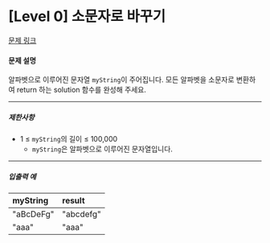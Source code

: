 # [Level 0] 소문자로 바꾸기

[문제 링크](https://school.programmers.co.kr/learn/courses/30/lessons/181876)

#### 문제 설명

알파벳으로 이루어진 문자열 ```myString```이 주어집니다. 모든 알파벳을 소문자로 변환하여 return 하는 solution 함수를 완성해 주세요.

---

##### 제한사항

- 1 ≤ ```myString```의 길이 ≤ 100,000
  - ```myString```은 알파벳으로 이루어진 문자열입니다.

---

##### 입출력 예

|myString|result|
|:---|:---|
|"aBcDeFg"|"abcdefg"|
|"aaa"|"aaa"|

